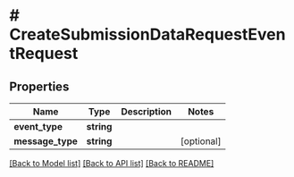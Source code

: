 # # CreateSubmissionDataRequestEventRequest

## Properties

Name | Type | Description | Notes
------------ | ------------- | ------------- | -------------
**event_type** | **string** |  |
**message_type** | **string** |  | [optional]

[[Back to Model list]](../../README.md#models) [[Back to API list]](../../README.md#endpoints) [[Back to README]](../../README.md)
